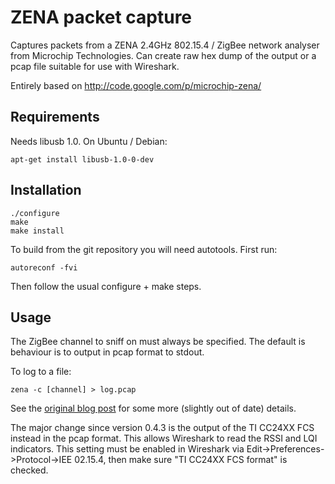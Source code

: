ZENA packet capture
===================

Captures packets from a ZENA 2.4GHz 802.15.4 / ZigBee network analyser
from Microchip Technologies. Can create raw hex dump of the output or
a pcap file suitable for use with Wireshark.

Entirely based on http://code.google.com/p/microchip-zena/

Requirements
------------

Needs libusb 1.0.  On Ubuntu / Debian:

    apt-get install libusb-1.0-0-dev

Installation
------------

    ./configure
    make
    make install

To build from the git repository you will need autotools. First run:

    autoreconf -fvi

Then follow the usual configure + make steps.

Usage
-----
The ZigBee channel to sniff on must always be specified. The default is behaviour is to output in pcap format to stdout.

To log to a file:

    zena -c [channel] > log.pcap

See the [original blog post][blog] for some more (slightly out of date) details.

The major change since version 0.4.3 is the output of the TI CC24XX FCS instead in the pcap format. This allows Wireshark to read the RSSI and LQI indicators. This setting must be enabled in Wireshark via Edit->Preferences->Protocol->IEE 02.15.4, then make sure "TI CC24XX FCS format" is checked.

[blog]: http://jdesbonnet.blogspot.co.uk/2011/02/using-microchip-zena-zigbee802154.html